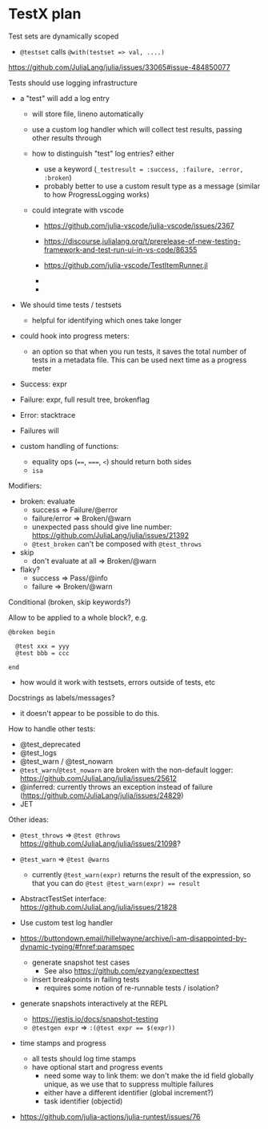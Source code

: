 # TestX plan

Test sets are dynamically scoped
- `@testset` calls `@with(testset => val, ....)`




https://github.com/JuliaLang/julia/issues/33065#issue-484850077

Tests should use logging infrastructure

- a "test" will add a log entry
  - will store file, lineno automatically
  - use a custom log handler which will collect test results, passing other results through

  - how to distinguish "test" log entries? either
    - use a keyword (`_testresult = :success, :failure, :error, :broken`)
    - probably better to use a custom result type as a message (similar to how ProgressLogging works)

  - could integrate with vscode
    - https://github.com/julia-vscode/julia-vscode/issues/2367
    - https://discourse.julialang.org/t/prerelease-of-new-testing-framework-and-test-run-ui-in-vs-code/86355
    - https://github.com/julia-vscode/TestItemRunner.jl

    -
    -
 - We should time tests / testsets
   - helpful for identifying which ones take longer

 - could hook into progress meters:
   - an option so that when you run tests, it saves the total number of tests in a metadata file. This can be used next time as a progress meter

- Success: expr
- Failure: expr, full result tree, brokenflag
- Error: stacktrace

- Failures will
- custom handling of functions:
  - equality ops (`==`, `===`, `<`)  should return both sides
  - `isa`


Modifiers:
- broken: evaluate
  - success => Failure/@error
  - failure/error => Broken/@warn
  - unexpected pass should give line number: https://github.com/JuliaLang/julia/issues/21392
  - `@test_broken` can't be composed with `@test_throws`
- skip
  - don't evaluate at all => Broken/@warn
- flaky?
  - success => Pass/@info
  - failure => Broken/@warn

Conditional (broken, skip keywords?)

Allow to be applied to a whole block?, e.g.
```
@broken begin

  @test xxx = yyy
  @test bbb = ccc

end
```
- how would it work with testsets, errors outside of tests, etc

Docstrings as labels/messages?
 - it doesn't appear to be possible to do this.




How to handle other tests:
 - @test_deprecated
 - @test_logs
 - @test_warn / @test_nowarn
 - `@test_warn`/`@test_nowarn` are broken with the non-default logger: https://github.com/JuliaLang/julia/issues/25612
 - @inferred: currently throws an exception instead of failure (https://github.com/JuliaLang/julia/issues/24829)
 - JET

Other ideas:
 - `@test_throws` => `@test @throws` https://github.com/JuliaLang/julia/issues/21098?
 - `@test_warn` => `@test @warns`
   - currently `@test_warn(expr)` returns the result of the expression, so that you can do `@test @test_warn(expr) == result`
 - AbstractTestSet interface: https://github.com/JuliaLang/julia/issues/21828
 - Use custom test log handler
 - https://buttondown.email/hillelwayne/archive/i-am-disappointed-by-dynamic-typing/#fnref:paramspec
   - generate snapshot test cases
     - See also https://github.com/ezyang/expecttest
   - insert breakpoints in failing tests
     - requires some notion of re-runnable tests / isolation?

- generate snapshots interactively at the REPL
  - https://jestjs.io/docs/snapshot-testing
  - `@testgen expr` => `:(@test expr == $(expr))`

- time stamps and progress
  - all tests should log time stamps
  - have optional start and progress events
    - need some way to link them: we don't make the id field globally unique, as we use that to suppress multiple failures
    - either have a different identifier (global increment?)
    - task identifier (objectid)


- https://github.com/julia-actions/julia-runtest/issues/76